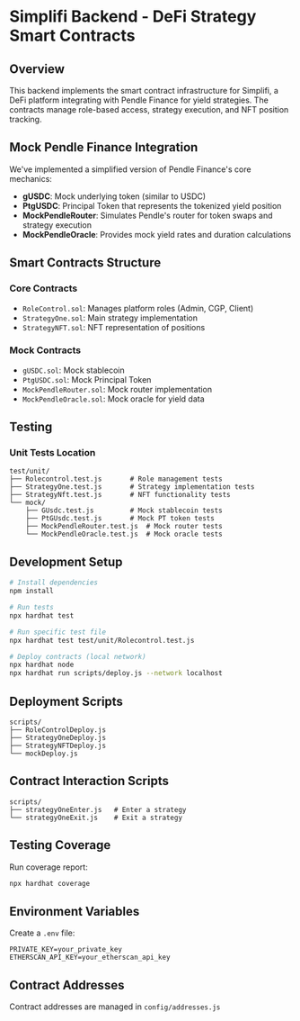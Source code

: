 # Simplifi Backend - DeFi Strategy Smart Contracts

## Overview
This backend implements the smart contract infrastructure for Simplifi, a DeFi platform integrating with Pendle Finance for yield strategies. The contracts manage role-based access, strategy execution, and NFT position tracking.

## Mock Pendle Finance Integration
We've implemented a simplified version of Pendle Finance's core mechanics:

- **gUSDC**: Mock underlying token (similar to USDC)
- **PtgUSDC**: Principal Token that represents the tokenized yield position
- **MockPendleRouter**: Simulates Pendle's router for token swaps and strategy execution
- **MockPendleOracle**: Provides mock yield rates and duration calculations

## Smart Contracts Structure

### Core Contracts
- `RoleControl.sol`: Manages platform roles (Admin, CGP, Client)
- `StrategyOne.sol`: Main strategy implementation
- `StrategyNFT.sol`: NFT representation of positions

### Mock Contracts
- `gUSDC.sol`: Mock stablecoin
- `PtgUSDC.sol`: Mock Principal Token
- `MockPendleRouter.sol`: Mock router implementation
- `MockPendleOracle.sol`: Mock oracle for yield data

## Testing

### Unit Tests Location
```
test/unit/
├── Rolecontrol.test.js       # Role management tests
├── StrategyOne.test.js       # Strategy implementation tests
├── StrategyNft.test.js       # NFT functionality tests
└── mock/
    ├── GUsdc.test.js         # Mock stablecoin tests
    ├── PtGUsdc.test.js       # Mock PT token tests
    ├── MockPendleRouter.test.js  # Mock router tests
    └── MockPendleOracle.test.js  # Mock oracle tests
```

## Development Setup

```bash
# Install dependencies
npm install

# Run tests
npx hardhat test

# Run specific test file
npx hardhat test test/unit/Rolecontrol.test.js

# Deploy contracts (local network)
npx hardhat node
npx hardhat run scripts/deploy.js --network localhost
```

## Deployment Scripts
```
scripts/
├── RoleControlDeploy.js
├── StrategyOneDeploy.js
├── StrategyNFTDeploy.js
└── mockDeploy.js
```

## Contract Interaction Scripts
```
scripts/
├── strategyOneEnter.js   # Enter a strategy
└── strategyOneExit.js    # Exit a strategy
```

## Testing Coverage
Run coverage report:
```bash
npx hardhat coverage
```

## Environment Variables
Create a `.env` file:
```
PRIVATE_KEY=your_private_key
ETHERSCAN_API_KEY=your_etherscan_api_key
```

## Contract Addresses
Contract addresses are managed in `config/addresses.js`
